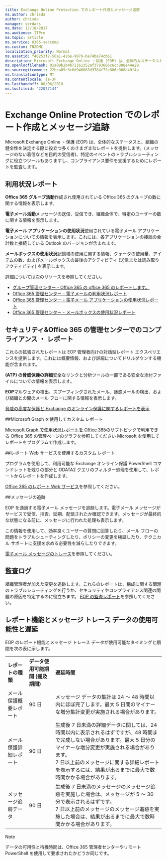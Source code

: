 ```yaml
---
title: Exchange Online Protection でのレポート作成とメッセージ追跡
ms.author: chrisda
author: chrisda
manager: serdars
ms.date: 12/18/2017
ms.audience: ITPro
ms.topic: article
ms.service: O365-seccomp
ms.custom: TN2DMC
localization_priority: Normal
ms.assetid: f40253f2-50a1-426e-9979-be74ba74cb61
description: Microsoft Exchange Online ・保護 (EOP) は、全体的なステータスと、組織の健全性を決定する際に役立つ多くのさまざまなレポートを提供します。(メッセージのない着信などを目的の受信者)、特定のイベントのトラブルシューティングに役立つツールもありますし、コンプライアンス要件を支援するためにレポートを監査します。次の表は、レポートおよび EOP の管理者に使用可能なトラブルシューティングのツールについて説明します。
ms.openlocfilehash: 01a09b2b4b72161352af3793686c6cc888e44e29
ms.sourcegitcommit: 22bca85c3c6d946083d3784f72e886c068d49f4a
ms.translationtype: MT
ms.contentlocale: ja-JP
ms.lasthandoff: 08/06/2018
ms.locfileid: "22027144"
---
```

# <a name="reporting-and-message-trace-in-exchange-online-protection"></a>Exchange Online Protection でのレポート作成とメッセージ追跡

Microsoft Exchange Online ・保護 (EOP) は、全体的なステータスと、組織の健全性を決定する際に役立つ多くのさまざまなレポートを提供します。(メッセージのない着信などを目的の受信者)、特定のイベントのトラブルシューティングに役立つツールもありますし、コンプライアンス要件を支援するためにレポートを監査します。 

## <a name="usage-reports"></a>利用状況レポート

**Office 365 グループ活動**作成され使用されている Office 365 のグループの数に関する情報を表示します。  

**電子メール活動**メッセージの送信、受信でき、組織全体で、特定のユーザーの数に関する情報を表示します。  

**電子メール アプリケーションの使用状況**使用されている電子メール アプリケーションについての情報を表示します。これには、各アプリケーションの接続の合計数と接続している Outlook のバージョンが含まれます。  

**メールボックスの使用状況**記憶域の使用に関する情報、クォータの使用量、アイテムの数、およびメールボックスの最後のアクティビティ (送信または読み取りアクティビティ) を表示します。

詳細については次のリソースを参照してください。

- [グループ管理センター - Office 365 の office 365 のレポートします。](https://go.microsoft.com/fwlink/p/?linkid=861610) 
- [Office 365 管理センター - 電子メールの利用状況レポート](https://go.microsoft.com/fwlink/p/?linkid=859706) 
- [Office 365 管理センター - 電子メール アプリケーションの使用状況レポート](https://go.microsoft.com/fwlink/p/?linkid=859707)
- [Office 365 管理センター - メールボックスの使用状況レポート](https://go.microsoft.com/fwlink/p/?linkid=859708)

## <a name="security-amp-compliance-reports-in-the-office-365-admin-center"></a>セキュリティ&amp;Office 365 の管理センターでのコンプライアンス ・ レポート

これらの拡張されたレポートは EOP 管理者向けの対話型レポート エクスペリエンスを提供します。これには概要情報、および詳細についてドリルダウンする機能が含まれます。  

**(ATP) の脅威保護の詳細**安全なリンクと分析ツールの一部である安全な添付ファイルについての情報を表示します。  

**EOP**マルウェアの検出、スプーフィングされたメール、迷惑メールの検出、および組織との間のメール フローに関する情報を表示します。  

[脅威の高度な保護と Exchange のオンライン保護に関するレポートを表示](https://go.microsoft.com/fwlink/p/?linkid=852409) 

##<a name="custom-reports-using-microsoft-graph"></a>Microsoft Graph を使用してカスタム レポート

[Microsoft Graph で使用状況レポートを Office 365](https://go.microsoft.com/fwlink/p/?linkid=865135)のサブトピックで利用できる Office 365 の管理ページのグラフを参照してください Microsoft を使用してレポートをプログラムで作成します。 

##<a name="custom-reports-using-reporting-web-services"></a>レポート Web サービスを使用するカスタム レポート

プログラムを使用して、利用可能な Exchange オンライン保護 PowerShell コマンドレットを残りの部分と ODATA2 クエリのフィルター処理を使用して、レポートからレポートを作成します。

[Office 365 のレポート Web サービス](https://go.microsoft.com/fwlink/p/?LinkId=279926)を参照してください。 

##<a name="message-trace"></a>メッセージの追跡

EOP を通過する電子メール メッセージを追跡します。電子メール メッセージがサービスで受信、拒否、延期、配信されたか確認できます。メッセージが最終的な状態になる前に、メッセージに行われた処理も表示します。  

この情報を使用して、効率良くユーザーの質問に回答したり、メール フローの問題をトラブルシューティングしたり、ポリシーの変更を検証したり、テクニカル サポートに支援を求める必要性を減らしたりできます。  

[電子メール メッセージのトレース](http://technet.microsoft.com/library/0c83cde6-5b09-4106-8587-c200cdc59094.aspx)を参照してください。 

## <a name="audit-logging"></a>監査ログ

組織管理者が加えた変更を追跡します。これらのレポートは、構成に関する問題のトラブルシューティングを行うか、セキュリティやコンプライアンス関連の問題の原因を特定するのに役立ちます。 [EOP の監査レポート](auditing-reports-in-eop.md)を参照してください。 


## <a name="reporting-and-message-trace-data-availability-and-latency"></a>レポート機能とメッセージ トレース データの使用可能性と遅延

EOP のレポート機能とメッセージ トレース データが使用可能なタイミングと期間を次の表に示します。
  
||||
|:-----|:-----|:-----|
|**レポートの種類** <br/> |**データ使用可能期間 (遡及期間)** <br/> |**遅延時間** <br/> |
|メール保護概要レポート  <br/> |90 日  <br/> |メッセージ データの集計は 24 ～ 48 時間以内にほぼ完了します。最大 5 日間のマイナーな増分集計変更が実施される場合があります。  <br/> |
|メール保護詳細レポート  <br/> |90 日  <br/> |生成後 7 日未満の詳細データに関しては、24 時間以内に表示されるはずですが、48 時間まで完成しない場合があります。最大 5 日分のマイナーな増分変更が実施される場合があります。  <br/> 7 日以上前のメッセージに関する詳細レポートを表示するには、結果が出るまでに最大で数時間かかる場合があります。  <br/> |
|メッセージ追跡データ  <br/> |90 日  <br/> |生成後 7 日未満のメッセージのメッセージ追跡を実施した場合は、メッセージが 5 ～ 30 分で表示されるはずです。  <br/> 7 日以上前のメッセージのメッセージ追跡を実施した場合は、結果が出るまでに最大で数時間かかる場合があります。  <br/> |
   
> [!NOTE]
> データの可用性と待機時間は、Office 365 管理者センターやリモート PowerShell を使用して要求されたかどうか同じです。 
  

